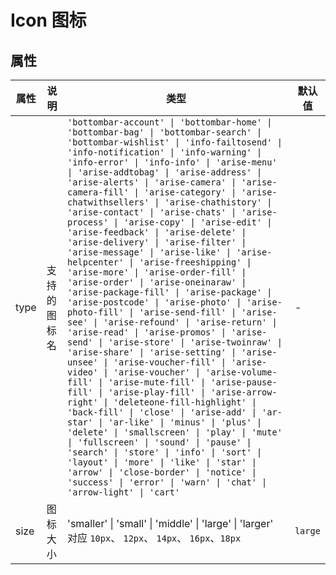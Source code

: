 # Icon 图标


<code src="./demos/demo1.tsx"></code>

<code src="./demos/demo2.tsx"></code>

## 属性

| 属性        | 说明                                | 类型                                                             | 默认值   |
| ----------- | ----------------------------------------------------------- | ----------------- | -------- |
| type       | 支持的图标名 | `'bottombar-account' \| 'bottombar-home' \| 'bottombar-bag' \| 'bottombar-search' \| 'bottombar-wishlist' \| 'info-failtosend' \| 'info-notification' \| 'info-warning' \| 'info-error' \| 'info-info' \| 'arise-menu' \| 'arise-addtobag' \| 'arise-address' \| 'arise-alerts' \| 'arise-camera' \| 'arise-camera-fill' \| 'arise-category' \| 'arise-chatwithsellers' \| 'arise-chathistory' \| 'arise-contact' \| 'arise-chats' \| 'arise-process' \| 'arise-copy' \| 'arise-edit' \| 'arise-feedback' \| 'arise-delete' \| 'arise-delivery' \| 'arise-filter' \| 'arise-message' \| 'arise-like' \| 'arise-helpcenter' \| 'arise-freeshipping' \| 'arise-more' \| 'arise-order-fill' \| 'arise-order' \| 'arise-oneinaraw' \| 'arise-package-fill' \| 'arise-package' \| 'arise-postcode' \| 'arise-photo' \| 'arise-photo-fill' \| 'arise-send-fill' \| 'arise-see' \| 'arise-refound' \| 'arise-return' \| 'arise-read' \| 'arise-promos' \| 'arise-send' \| 'arise-store' \| 'arise-twoinraw' \| 'arise-share' \| 'arise-setting' \| 'arise-unsee' \| 'arise-voucher-fill' \| 'arise-video' \| 'arise-voucher' \| 'arise-volume-fill' \| 'arise-mute-fill' \| 'arise-pause-fill' \| 'arise-play-fill' \| 'arise-arrow-right' \| 'deleteone-fill-highlight' \| 'back-fill' \| 'close' \| 'arise-add' \| 'ar-star' \| 'ar-like' \| 'minus' \| 'plus' \| 'delete' \| 'smallscreen' \| 'play' \| 'mute' \| 'fullscreen' \| 'sound' \| 'pause' \| 'search' \| 'store' \| 'info' \| 'sort' \| 'layout' \| 'more' \| 'like' \| 'star' \| 'arrow' \| 'close-border' \| 'notice' \| 'success' \| 'error' \| 'warn' \| 'chat' \| 'arrow-light' \| 'cart'`                                               | -        |
| size      | 图标大小 | 'smaller' \| 'small' \| 'middle' \| 'large' \| 'larger'  对应 `10px`、 `12px`、 `14px`、 `16px`、`18px`                                       | `large`        |
